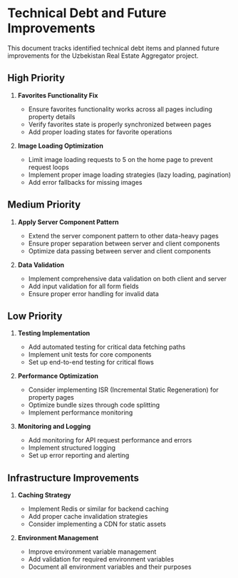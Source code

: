 # Technical Debt and Future Improvements

This document tracks identified technical debt items and planned future improvements for the Uzbekistan Real Estate Aggregator project.

## High Priority

1. **Favorites Functionality Fix**
   - Ensure favorites functionality works across all pages including property details
   - Verify favorites state is properly synchronized between pages
   - Add proper loading states for favorite operations

2. **Image Loading Optimization**
   - Limit image loading requests to 5 on the home page to prevent request loops
   - Implement proper image loading strategies (lazy loading, pagination)
   - Add error fallbacks for missing images

## Medium Priority

1. **Apply Server Component Pattern**
   - Extend the server component pattern to other data-heavy pages
   - Ensure proper separation between server and client components
   - Optimize data passing between server and client components

2. **Data Validation**
   - Implement comprehensive data validation on both client and server
   - Add input validation for all form fields
   - Ensure proper error handling for invalid data

## Low Priority

1. **Testing Implementation**
   - Add automated testing for critical data fetching paths
   - Implement unit tests for core components
   - Set up end-to-end testing for critical flows

2. **Performance Optimization**
   - Consider implementing ISR (Incremental Static Regeneration) for property pages
   - Optimize bundle sizes through code splitting
   - Implement performance monitoring

3. **Monitoring and Logging**
   - Add monitoring for API request performance and errors
   - Implement structured logging
   - Set up error reporting and alerting

## Infrastructure Improvements

1. **Caching Strategy**
   - Implement Redis or similar for backend caching
   - Add proper cache invalidation strategies
   - Consider implementing a CDN for static assets

2. **Environment Management**
   - Improve environment variable management
   - Add validation for required environment variables
   - Document all environment variables and their purposes
